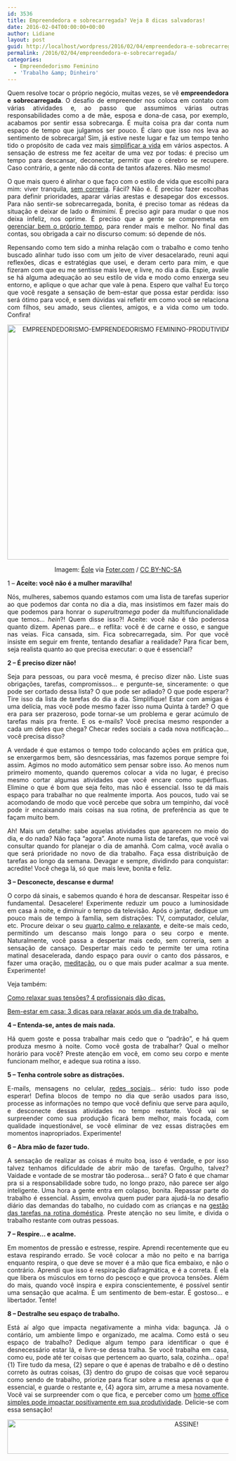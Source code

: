 ```yaml
---
id: 3536
title: Empreendedora e sobrecarregada? Veja 8 dicas salvadoras!
date: 2016-02-04T00:00:00+00:00
author: Lidiane
layout: post
guid: http://localhost/wordpress/2016/02/04/empreendedora-e-sobrecarregada/
permalink: /2016/02/04/empreendedora-e-sobrecarregada/
categories:
  - Empreendedorismo Feminino
  - 'Trabalho &amp; Dinheiro'
---
```

<p align="justify">
  Quem resolve tocar o próprio negócio, muitas vezes, se vê <strong>empreendedora e sobrecarregada</strong>. O desafio de empreender nos coloca em contato com várias atividades e, ao passo que assumimos várias outras responsabilidades como a de mãe, esposa e dona-de casa, por exemplo, acabamos por sentir essa sobrecarga. É muita coisa pra dar conta num espaço de tempo que julgamos ser pouco. É claro que isso nos leva ao sentimento de sobrecarga! Sim, já estive neste lugar e faz um tempo tenho tido o propósito de cada vez mais <a href="http://www.trololodemulher.com.br/2015/07/03/vida-simples/" target="_blank">simplificar a vida</a> em vários aspectos. A sensação de estress me fez aceitar de uma vez por todas: é preciso um tempo para descansar, deconectar, permitir que o cérebro se recupere. Caso contrário, a gente não dá conta de tantos afazeres. Não mesmo!
</p>

<p align="justify">
  O que mais quero é alinhar o que faço com o estilo de vida que escolhi para mim: viver tranquila, <a href="http://www.trololodemulher.com.br/2015/07/17/produtividade-e-gestao-do-tempo/" target="_blank">sem correria</a>. Fácil? Não é. É preciso fazer escolhas para definir prioridades, aparar várias arestas e desapegar dos excessos. Para não sentir-se sobrecarregada, bonita, é preciso tomar as rédeas da situação e deixar de lado o <em>#mimimi</em>. É preciso agir para mudar o que nos deixa infeliz, nos oprime. É preciso que a gente se compremeta em <a href="http://www.trololodemulher.com.br/2016/01/22/tempo-e-produtividade/" target="_blank">gerenciar bem o próprio tempo</a>, para render mais e melhor. No final das contas, sou obrigada a cair no discurso comum: só depende de nós.
</p>

<p align="justify">
  Repensando como tem sido a minha relação com o trabalho e como tenho buscado alinhar tudo isso com um jeito de viver desacelarado, reuni aqui reflexões, dicas e estratégias que usei, e deram certo para mim, e que fizeram com que eu me sentisse mais leve, e livre, no dia a dia. Espie, avalie se há alguma adequação ao seu estilo de vida e modo como enxerga seu entorno, e aplique o que achar que vale à pena. Espero que valha! Eu torço que você resgate a sensação de bem-estar que possa estar perdida: isso será ótimo para você, e sem dúvidas vai refletir em como você se relaciona com filhos, seu amado, seus clientes, amigos, e a vida como um todo. Confira!
</p>

<p align="center">
  <img class="alignnone size-full wp-image-11845" src="http://www.trololodemulher.com.br/blog/wp-content/uploads/2016/02/EMPREENDEDORISMO-EMPRENDEDORISMO-FEMININO-PRODUTIVIDADE-SOBRECARGA-CARREIRA-NEGOCIOS.jpg" alt="EMPREENDEDORISMO-EMPRENDEDORISMO FEMININO-PRODUTIVIDADE-SOBRECARGA-CARREIRA-NEGOCIOS" width="800" height="534" />
</p>

<p align="center">
  Imagem: <a href="https://www.flickr.com/photos/eole/3727955490/" target="_blank">Éole</a> via <a href="http://foter.com/" target="_blank">Foter.com</a> / <a href="http://creativecommons.org/licenses/by-nc-sa/2.0/" target="_blank">CC BY-NC-SA</a>
</p>

<p align="justify">
  1 – <strong>Aceite: você não é a mulher maravilha!</strong>
</p>

<p align="justify">
  Nós, mulheres, sabemos quando estamos com uma lista de tarefas superior ao que podemos dar conta no dia a dia, mas insistimos em fazer mais do que podemos para honrar o <em>superultramega</em> poder da multifuncionalidade que temos… <em>hein</em>?! Quem disse isso?! Aceite: você não é tão poderosa quanto dizem. Apenas pare… e reflita: você é de carne e osso, e sangue nas veias. Fica cansada, sim. Fica sobrecarregada, sim. Por que você insiste em seguir em frente, tentando desafiar a realidade? Para ficar bem, seja realista quanto ao que precisa executar: o que é essencial?
</p>

<p align="justify">
  <strong>2 – É preciso dizer não!</strong>
</p>

<p align="justify">
  Seja para pessoas, ou para você mesma, é preciso dizer não. Liste suas obrigações, tarefas, compromissos… e pergunte-se, sinceramente: o que pode ser cortado dessa lista? O que pode ser adiado? O que pode esperar? Tire isso da lista de tarefas do dia a dia. Simplifique! Estar com amigas é uma delícia, mas você pode mesmo fazer isso numa Quinta à tarde? O que era para ser prazeroso, pode tornar-se um problema e gerar acúmulo de tarefas mais pra frente. E os e-mails? Você precisa mesmo responder a cada um deles que chega? Checar redes sociais a cada nova notificação… você precisa disso?
</p>

<p align="justify">
  A verdade é que estamos o tempo todo colocando ações em prática que, se enxergarmos bem, são desncessárias, mas fazemos porque sempre foi assim. Agimos no modo automático sem pensar sobre isso. Ao menos num primeiro momento, quando queremos colocar a vida no lugar, é preciso mesmo cortar algumas atividades que você encare como supérfluas. Elimine o que é bom que seja feito, mas não é essencial. Isso te dá mais espaço para trabalhar no que realmente importa. Aos poucos, tudo vai se acomodando de modo que você percebe que sobra um tempinho, daí você pode ir encaixando mais coisas na sua rotina, de preferência as que te façam muito bem.
</p>

<p align="justify">
  Ah! Mais um detalhe: sabe aquelas atividades que aparecem no meio do dia, e do nada? Não faça “agora”. Anote numa lista de tarefas, que você vai consultar quando for planejar o dia de amanhã. Com calma, você avalia o que será prioridade no novo de dia trabalho. Faça essa distribuição de tarefas ao longo da semana. Devagar e sempre, dividindo para conquistar: acredite! Você chega lá, só que  mais leve, bonita e feliz.
</p>

<p align="justify">
  <strong>3 – Desconecte, descanse e durma!</strong>
</p>

<p align="justify">
  O corpo dá sinais, e sabemos quando é hora de descansar. Respeitar isso é fundamental. Desacelere! Experimente reduzir um pouco a luminosidade em casa à noite, e diminuir o tempo da televisão. Após o jantar, dedique um pouco mais de tempo à família, sem distrações: TV, computador, celular, etc. Procure deixar o seu <a href="http://www.decoracaodacasa.com/quarto-calmo-e-relaxante/" target="_blank">quarto calmo e relaxante</a>, e deite-se mais cedo, permitindo um descanso mais longo para o seu corpo e mente. Naturalmente, você passa a despertar mais cedo, sem correria, sem a sensação de cansaço. Despertar mais cedo te permite ter uma rotina matinal desacelerada, dando espaço para ouvir o canto dos pássaros, e fazer uma oração, <a href="http://www.trololodemulher.com.br/2014/11/07/meditacao-bem-estar-saude/" target="_blank">meditação</a>, ou o que mais puder acalmar a sua mente. Experimente!
</p>

<p align="justify">
  Veja também:
</p>

<p align="justify">
  <a href="http://www.trololodemulher.com.br/2015/03/12/relaxar-tensoes-bem-estar/" target="_blank">Como relaxar suas tensões? 4 profissionais dão dicas.</a>
</p>

<p align="justify">
  <a href="http://www.trololodemulher.com.br/2015/06/22/bem-estar-em-casa/" target="_blank">Bem-estar em casa: 3 dicas para relaxar após um dia de trabalho.</a>
</p>

<p align="justify">
  <strong>4 – Entenda-se, antes de mais nada.</strong>
</p>

<p align="justify">
  Há quem goste e possa trabalhar mais cedo que o “padrão”, e há quem produza mesmo à noite. Como você gosta de trabalhar? Qual o melhor horário para você? Preste atenção em você, em como seu corpo e mente funcionam melhor, e adeque sua rotina a isso.
</p>

<p align="justify">
  <strong>5 – Tenha controle sobre as distrações.</strong>
</p>

<p align="justify">
  E-mails, mensagens no celular, <a href="http://www.trololodemulher.com.br/2015/06/26/redes-sociais-e-produtividade-2/" target="_blank">redes sociais</a>… sério: tudo isso pode esperar! Defina blocos de tempo no dia que serão usados para isso, processe as informações no tempo que você definiu que serve para aquilo, e desconecte dessas atividades no tempo restante. Você vai se surpreender como sua produção ficará bem melhor, mais focada, com qualidade inquestionável, se você eliminar de vez essas distrações em momentos inapropriados. Experimente!
</p>

<p align="justify">
  <strong>6 – Abra mão de fazer tudo.</strong>
</p>

<p align="justify">
  A sensação de realizar as coisas é muito boa, isso é verdade, e por isso talvez tenhamos dificuldade de abrir mão de tarefas. Orgulho, talvez? Vaidade e vontade de se mostrar tão poderosa… será? O fato é que chamar pra si a responsabilidade sobre tudo, no longo prazo, não parece ser algo inteligente. Uma hora a gente entra em colapso, bonita. Repassar parte do trabalho é essencial. Assim, envolva quem puder para ajudá-la no desafio diário das demandas do tabalho, no cuidado com as crianças e na <a href="http://www.trololodemulher.com.br/2016/01/06/casa-limpa-e-organizada/" target="_blank">gestão das tarefas na rotina doméstica</a>. Preste atenção no seu limite, e divida o trabalho restante com outras pessoas.
</p>

<p align="justify">
  <strong>7 – Respire… e acalme.</strong>
</p>

<p align="justify">
  Em momentos de pressão e estresse, respire. Aprendi recentemente que eu estava respirando errado. Se você colocar a mão no peito e na barriga enquanto respira, o que deve se mover é a mão que fica embaixo, e não o contrário. Aprendi que isso é respiração diafragmática, e é a correta. É ela que libera os músculos em torno do pescoço e que provoca tensões. Além do mais, quando você inspira e expira conscientemente, é possível sentir uma sensação que acalma. É um sentimento de bem-estar. É gostoso… e libertador. Tente!
</p>

<p align="justify">
  <strong>8 – Destralhe seu espaço de trabalho.</strong>
</p>

<p align="justify">
  Está aí algo que impacta negativamente a minha vida: bagunça. Já o contário, um ambiente limpo e organizado, me acalma. Como está o seu espaço de trabalho? Dedique algum tempo para identificar o que é desnecessário estar lá, e livre-se dessa tralha. Se você trabalha em casa, como eu, pode até ter coisas que pertencem ao quarto, sala, cozinha… opa! {1} Tire tudo da mesa, {2} separe o que é apenas de trabalho e dê o destino correto às outras coisas, {3} dentro do grupo de coisas que você separou como sendo de trabalho, priorize para ficar sobre a mesa apenas o que é essencial, e guarde o restante e, {4} agora sim, arrume a mesa novamente. Você vai se surpreender com o que fica, e perceber como um <a href="http://www.decoracaodacasa.com/home-office-simples/" target="_blank">home office simples pode impactar positivamente em sua produtividade</a>. Delicie-se com essa sensação!
</p>

<p align="center">
  <a href="http://feedburner.google.com/fb/a/mailverify?uri=blogBichaFemea&loc=en_US" target="_blank"><img class="alignnone size-full wp-image-10439" src="http://www.trololodemulher.com.br/blog/wp-content/uploads/2014/09/ASSINE.png" alt="ASSINE!" width="800" height="78" /></a>
</p>

<p align="justify">